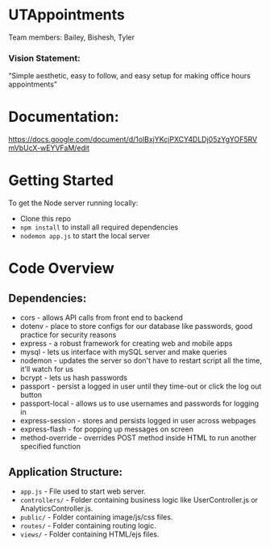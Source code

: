 # UTAppointments
Team members: Bailey, Bishesh, Tyler

### Vision Statement:
“Simple aesthetic, easy to follow, and easy setup for making office hours appointments”  

# Documentation:

https://docs.google.com/document/d/1olBxjYKcjPXCY4DLDj05zYgYOF5RVmVbUcX-wEYVFaM/edit

# Getting Started

To get the Node server running locally:

 - Clone this repo
 - `npm install` to install all required dependencies
 - `nodemon app.js` to start the local server

# Code Overview

## Dependencies:
 - cors - allows API calls from front end to backend  
 - dotenv - place to store configs for our database like passwords, good practice for security reasons  
 - express - a robust framework for creating web and mobile apps  
 - mysql - lets us interface with mySQL server and make queries  
 - nodemon - updates the server so don't have to restart script all the time, it'll watch for us  
 - bcrypt - lets us hash passwords
 - passport - persist a logged in user until they time-out or click the log out button
 - passport-local - allows us to use usernames and passwords for logging in
 - express-session - stores and persists logged in user across webpages
 - express-flash - for popping up messages on screen
 - method-override - overrides POST method inside HTML to run another specified function

## Application Structure:
 - `app.js` - File used to start web server.  
 - `controllers/` - Folder containing business logic like UserController.js or AnalyticsController.js.
 - `public/` - Folder containing image/js/css files.
 - `routes/` - Folder containing routing logic.
 - `views/` - Folder containing HTML/ejs files.

